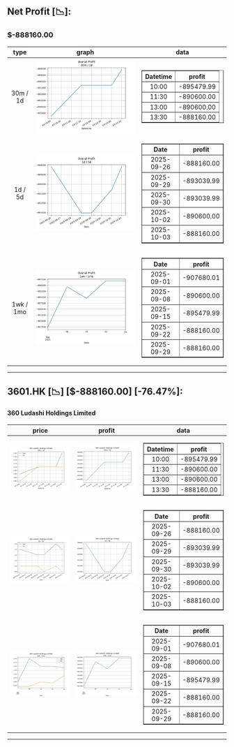 ## Net Profit [📉]:
### $-888160.00
|type|graph|data|
|:---:|:---:|:---:|
|30m / 1d|![net_profit](image/overall_30m-1d.png)|<table border="1" class="dataframe"> <thead> <tr style="text-align: center;"> <th>Datetime</th> <th>profit</th> </tr> </thead> <tbody> <tr> <td>10:00</td> <td>-895479.99</td> </tr> <tr> <td>11:30</td> <td>-890600.00</td> </tr> <tr> <td>13:00</td> <td>-890600.00</td> </tr> <tr> <td>13:30</td> <td>-888160.00</td> </tr> </tbody></table>|
|1d / 5d|![net_profit](image/overall_1d-5d.png)|<table border="1" class="dataframe"> <thead> <tr style="text-align: center;"> <th>Date</th> <th>profit</th> </tr> </thead> <tbody> <tr> <td>2025-09-26</td> <td>-888160.00</td> </tr> <tr> <td>2025-09-29</td> <td>-893039.99</td> </tr> <tr> <td>2025-09-30</td> <td>-893039.99</td> </tr> <tr> <td>2025-10-02</td> <td>-890600.00</td> </tr> <tr> <td>2025-10-03</td> <td>-888160.00</td> </tr> </tbody></table>|
|1wk / 1mo|![net_profit](image/overall_1wk-1mo.png)|<table border="1" class="dataframe"> <thead> <tr style="text-align: center;"> <th>Date</th> <th>profit</th> </tr> </thead> <tbody> <tr> <td>2025-09-01</td> <td>-907680.01</td> </tr> <tr> <td>2025-09-08</td> <td>-890600.00</td> </tr> <tr> <td>2025-09-15</td> <td>-895479.99</td> </tr> <tr> <td>2025-09-22</td> <td>-888160.00</td> </tr> <tr> <td>2025-09-29</td> <td>-888160.00</td> </tr> </tbody></table>|
---
## 3601.HK [📉] [$-888160.00] [-76.47%]:
#### 360 Ludashi Holdings Limited
|price|profit|data|
|:---:|:---:|:---:|
|![price](image/3601.HK_30m-1d_price.png)|![profit](image/3601.HK_30m-1d_profit.png)|<table border="1" class="dataframe"> <thead> <tr style="text-align: center;"> <th>Datetime</th> <th>profit</th> </tr> </thead> <tbody> <tr> <td>10:00</td> <td>-895479.99</td> </tr> <tr> <td>11:30</td> <td>-890600.00</td> </tr> <tr> <td>13:00</td> <td>-890600.00</td> </tr> <tr> <td>13:30</td> <td>-888160.00</td> </tr> </tbody></table>|
|![price](image/3601.HK_1d-5d_price.png)|![profit](image/3601.HK_1d-5d_profit.png)|<table border="1" class="dataframe"> <thead> <tr style="text-align: center;"> <th>Date</th> <th>profit</th> </tr> </thead> <tbody> <tr> <td>2025-09-26</td> <td>-888160.00</td> </tr> <tr> <td>2025-09-29</td> <td>-893039.99</td> </tr> <tr> <td>2025-09-30</td> <td>-893039.99</td> </tr> <tr> <td>2025-10-02</td> <td>-890600.00</td> </tr> <tr> <td>2025-10-03</td> <td>-888160.00</td> </tr> </tbody></table>|
|![price](image/3601.HK_1wk-1mo_price.png)|![profit](image/3601.HK_1wk-1mo_profit.png)|<table border="1" class="dataframe"> <thead> <tr style="text-align: center;"> <th>Date</th> <th>profit</th> </tr> </thead> <tbody> <tr> <td>2025-09-01</td> <td>-907680.01</td> </tr> <tr> <td>2025-09-08</td> <td>-890600.00</td> </tr> <tr> <td>2025-09-15</td> <td>-895479.99</td> </tr> <tr> <td>2025-09-22</td> <td>-888160.00</td> </tr> <tr> <td>2025-09-29</td> <td>-888160.00</td> </tr> </tbody></table>|
---
